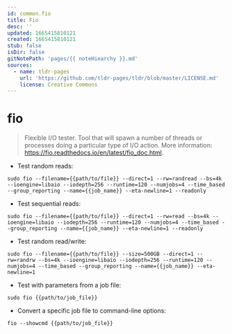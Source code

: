```yaml
---
id: common.fio
title: Fio
desc: ''
updated: 1665415810121
created: 1665415810121
stub: false
isDir: false
gitNotePath: 'pages/{{ noteHiearchy }}.md'
sources:
  - name: tldr-pages
    url: 'https://github.com/tldr-pages/tldr/blob/master/LICENSE.md'
    license: Creative Commons
---
```

# fio

> Flexible I/O tester.
> Tool that will spawn a number of threads or processes doing a particular type of I/O action.
> More information: <https://fio.readthedocs.io/en/latest/fio_doc.html>.

- Test random reads:

`sudo fio --filename={{path/to/file}} --direct=1 --rw=randread --bs=4k --ioengine=libaio --iodepth=256 --runtime=120 --numjobs=4 --time_based --group_reporting --name={{job_name}} --eta-newline=1 --readonly`

- Test sequential reads:

`sudo fio --filename={{path/to/file}} --direct=1 --rw=read --bs=4k --ioengine=libaio --iodepth=256 --runtime=120 --numjobs=4 --time_based --group_reporting --name={{job_name}} --eta-newline=1 --readonly`

- Test random read/write:

`sudo fio --filename={{path/to/file}} --size=500GB --direct=1 --rw=randrw --bs=4k --ioengine=libaio --iodepth=256 --runtime=120 --numjobs=4 --time_based --group_reporting --name={{job_name}} --eta-newline=1`

- Test with parameters from a job file:

`sudo fio {{path/to/job_file}}`

- Convert a specific job file to command-line options:

`fio --showcmd {{path/to/job_file}}`

